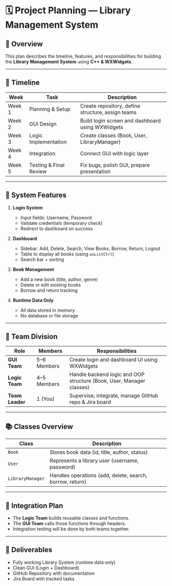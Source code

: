 # 🗓️ Project Planning — Library Management System

## 🧠 Overview
This plan describes the timeline, features, and responsibilities for building the **Library Management System** using **C++ & WXWidgets**.

---

## 📅 Timeline

| Week | Task | Description |
|------|------|-------------|
| Week 1 | Planning & Setup | Create repository, define structure, assign teams |
| Week 2 | GUI Design | Build login screen and dashboard using WXWidgets |
| Week 3 | Logic Implementation | Create classes (Book, User, LibraryManager) |
| Week 4 | Integration | Connect GUI with logic layer |
| Week 5 | Testing & Final Review | Fix bugs, polish GUI, prepare presentation |

---

## 🧩 System Features

1. **Login System**
   - Input fields: Username, Password
   - Validate credentials (temporary check)
   - Redirect to dashboard on success

2. **Dashboard**
   - Sidebar: Add, Delete, Search, View Books, Borrow, Return, Logout
   - Table to display all books (using `wxListCtrl`)
   - Search bar + sorting

3. **Book Management**
   - Add a new book (title, author, genre)
   - Delete or edit existing books
   - Borrow and return tracking

4. **Runtime Data Only**
   - All data stored in memory
   - No database or file storage

---

## 👥 Team Division

| Role | Members | Responsibilities |
|------|----------|------------------|
| **GUI Team** | 5–6 Members | Create login and dashboard UI using WXWidgets |
| **Logic Team** | 4–5 Members | Handle backend logic and OOP structure (Book, User, Manager classes) |
| **Team Leader** | 1 (You) | Supervise, integrate, manage GitHub repo & Jira board |

---

## 📚 Classes Overview

| Class | Description |
|--------|-------------|
| `Book` | Stores book data (id, title, author, status) |
| `User` | Represents a library user (username, password) |
| `LibraryManager` | Handles operations (add, delete, search, borrow, return) |

---

## 🔗 Integration Plan
- The **Logic Team** builds reusable classes and functions.
- The **GUI Team** calls those functions through headers.
- Integration testing will be done by both teams together.

---

## 🧾 Deliverables
- Fully working Library System (runtime data only)
- Clean GUI (Login + Dashboard)
- GitHub Repository with documentation
- Jira Board with tracked tasks
